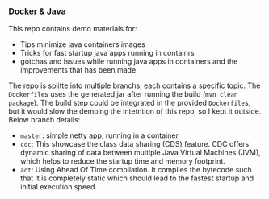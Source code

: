 ### Docker & Java

This repo contains demo materials for:
+ Tips minimize java containers images
+ Tricks for fast startup java apps running in containrs
+ gotchas and issues while running java apps in containers and the improvements that has been made

The repo is splitte into multiple branchs, each contains a specific topic. The `Dockerfile`s uses the generated jar after running the build (`mvn clean package`). The build step could be integrated in the provided `Dockerfile`s, but it would slow the demoing the intetntion of this repo, so I kept it outside. Below branch details:
+ `master`: simple netty app, running in a container
+ `cdc`: This showcase the class data sharing (CDS) feature. CDC offers dynamic sharing of data between multiple Java Virtual Machines (JVM), which helps to reduce the startup time and memory footprint.
+ `aot`: Using Ahead Of Time compilation. It compiles the bytecode such that it is completely static which should lead to the fastest startup and initial execution speed.
